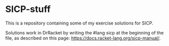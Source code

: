 # SICP-stuff
This is a repository containing some of my exercise solutions for SICP.

Solutions work in DrRacket by writing the #lang sicp at the beginning of the file, as described on this page: https://docs.racket-lang.org/sicp-manual/.
